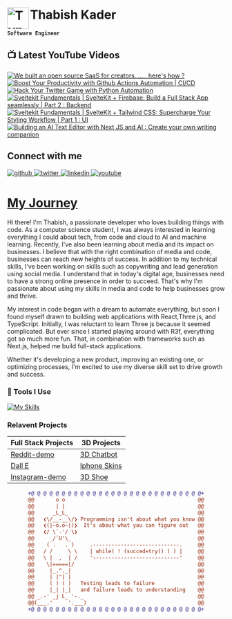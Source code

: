 # Thabish Kader <img align="left" alt="TypeScript" width="50px"  src="https://cdn.jsdelivr.net/gh/devicons/devicon/icons/coffeescript/coffeescript-original-wordmark.svg" />

**`Software Engineer`**

## 📺 Latest YouTube Videos

<!-- BEGIN YOUTUBE-CARDS -->
[![We built an open source SaaS for creators....... here's how ?](https://ytcards.demolab.com/?id=yQZNXmTZsp0&title=We+built+an+open+source+SaaS+for+creators.......+here%27s+how+%3F&lang=en&timestamp=1688155230&background_color=%230d1117&title_color=%23ffffff&stats_color=%23dedede&width=250&border_radius=5 "We built an open source SaaS for creators....... here's how ?")](https://www.youtube.com/watch?v=yQZNXmTZsp0)
[![Boost Your Productivity with Github Actions Automation | CI/CD](https://ytcards.demolab.com/?id=e43wI6h7Urc&title=Boost+Your+Productivity+with+Github+Actions+Automation+%7C+CI%2FCD&lang=en&timestamp=1687550419&background_color=%230d1117&title_color=%23ffffff&stats_color=%23dedede&width=250&border_radius=5 "Boost Your Productivity with Github Actions Automation | CI/CD")](https://www.youtube.com/watch?v=e43wI6h7Urc)
[![Hack Your Twitter Game with Python Automation](https://ytcards.demolab.com/?id=fcmVL1x5Sqk&title=Hack+Your+Twitter+Game+with+Python+Automation&lang=en&timestamp=1686945620&background_color=%230d1117&title_color=%23ffffff&stats_color=%23dedede&width=250&border_radius=5 "Hack Your Twitter Game with Python Automation")](https://www.youtube.com/watch?v=fcmVL1x5Sqk)
[![Sveltekit Fundamentals | SvelteKit + Firebase: Build a Full Stack App seamlessly | Part 2 : Backend](https://ytcards.demolab.com/?id=3Q4fK1NdNMQ&title=Sveltekit+Fundamentals+%7C+SvelteKit+%2B+Firebase%3A+Build+a+Full+Stack+App+seamlessly+%7C+Part+2+%3A+Backend&lang=en&timestamp=1686376980&background_color=%230d1117&title_color=%23ffffff&stats_color=%23dedede&width=250&border_radius=5 "Sveltekit Fundamentals | SvelteKit + Firebase: Build a Full Stack App seamlessly | Part 2 : Backend")](https://www.youtube.com/watch?v=3Q4fK1NdNMQ)
[![Sveltekit Fundamentals | SvelteKit + Tailwind CSS: Supercharge Your Styling Workflow | Part 1 : UI](https://ytcards.demolab.com/?id=fTsVYwxjyS4&title=Sveltekit+Fundamentals+%7C+SvelteKit+%2B+Tailwind+CSS%3A+Supercharge+Your+Styling+Workflow+%7C+Part+1+%3A+UI&lang=en&timestamp=1686376980&background_color=%230d1117&title_color=%23ffffff&stats_color=%23dedede&width=250&border_radius=5 "Sveltekit Fundamentals | SvelteKit + Tailwind CSS: Supercharge Your Styling Workflow | Part 1 : UI")](https://www.youtube.com/watch?v=fTsVYwxjyS4)
[![Building an AI Text Editor with Next JS and AI : Create your own writing companion](https://ytcards.demolab.com/?id=sbltsNXuiso&title=Building+an+AI+Text+Editor+with+Next+JS+and+AI+%3A+Create+your+own+writing+companion&lang=en&timestamp=1685736014&background_color=%230d1117&title_color=%23ffffff&stats_color=%23dedede&width=250&border_radius=5 "Building an AI Text Editor with Next JS and AI : Create your own writing companion")](https://www.youtube.com/watch?v=sbltsNXuiso)
<!-- END YOUTUBE-CARDS -->

## Connect with me

<div ">
<a href="https://github.com/Thabish-Kader/Thabish-Kader/" target="_blank">
<img src=https://img.shields.io/badge/github-%2324292e.svg?&style=for-the-badge&logo=github&logoColor=white alt=github style="margin-bottom: 5px;" />
</a>
<a href="https://twitter.com/DeveloperTak" target="_blank">
<img src=https://img.shields.io/badge/twitter-%2300acee.svg?&style=for-the-badge&logo=twitter&logoColor=white alt=twitter style="margin-bottom: 5px;" />
</a>
<a href="https://www.linkedin.com/in/thabish-a-kader-366447224/" target="_blank">
<img src=https://img.shields.io/badge/linkedin-%231E77B5.svg?&style=for-the-badge&logo=linkedin&logoColor=white alt=linkedin style="margin-bottom: 5px;" />
</a>
<a href="https://www.youtube.com/@developertak2634" target="_blank">
<img src=https://img.shields.io/badge/youtube-%2324292e.svg?&style=for-the-badge&logo=youtube&logoColor=red alt=youtube style="margin-bottom: 5px;" />
</a>
</div>


# [My Journey](https://threejs-portfolio-4qhb.vercel.app/)
Hi there! I'm Thabish, a passionate developer who loves building things with code. As a computer science student, I was always interested in learning everything I could about tech, from code and cloud to AI and machine learning. Recently, I've also been learning about media and its impact on businesses. I believe that with the right combination of media and code, businesses can reach new heights of success. In addition to my technical skills, I've been working on skills such as copywriting and lead generation using social media. I understand that in today's digital age, businesses need to have a strong online presence in order to succeed. That's why I'm passionate about using my skills in media and code to help businesses grow and thrive.

My interest in code began with a dream to automate everything, but soon I found myself drawn to building web applications with React,Three js, and TypeScript. Initially, I was reluctant to learn Three js because it seemed complicated. But ever since I started playing around with R3f, everything got so much more fun. That, in combination with frameworks such as Next.js, helped me build full-stack applications.

Whether it's developing a new product, improving an existing one, or optimizing processes, I'm excited to use my diverse skill set to drive growth and success.

### 🧰 Tools I Use

[![My Skills](https://skillicons.dev/icons?i=ts,py,java,threejs,tailwind,redux,react,nextjs,vite,js,nodejs,express,mysql,firebase,mongodb,supabase)](https://skillicons.dev) 

### Relavent Projects

| Full Stack Projects | 3D Projects |
| ------------------- | ----------- |
| [Reddit-demo](https://reddit-next-app.vercel.app/)| [3D Chatbot](https://3d-chatbot.vercel.app/)  |
| [Dall E](https://github.com/Thabish-Kader/dall-E-nextjs)| [Iphone Skins](https://de-brand-skin.vercel.app/)   |
| [Instagram-demo](https://instagram-khaki-seven.vercel.app/)|[3D Shoe](https://r3f-scroll-three.vercel.app/)  |

<div align="center">
  
```diff
+@ @ @ @ @ @ @ @ @ @ @ @ @ @ @ @ @ @ @ @ @ @ @ @ @ @ @ @+
@@       o o                                           @@
@@       | |                                           @@
@@      _L_L_                                          @@
@@   ❮\/__-__\/❯ Programming isn't about what you know @@
@@   ❮(|~o.o~|)❯  It's about what you can figure out   @@
@@   ❮/ \`-'/ \❯                                       @@
@@     _/`U'\_                                         @@
@@    ( .   . )     .----------------------------.     @@
@@   / /     \ \    | while( ! (succed=try() ) ) |     @@
@@   \ |  ,  | /    '----------------------------'     @@
@@    \|=====|/                                        @@
@@     |_.^._|                                         @@
@@     | |"| |                                         @@
@@     ( ) ( )   Testing leads to failure              @@
@@     |_| |_|   and failure leads to understanding    @@
@@ _.-' _j L_ '-._                                     @@
@@(___.'     '.___)                                    @@
+@ @ @ @ @ @ @ @ @ @ @ @ @ @ @ @ @ @ @ @ @ @ @ @ @ @ @ @+
```
  
</div>



 



